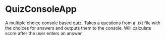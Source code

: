 # QuizConsoleApp
A multiple choice console based quiz. Takes a questions from a .txt file with the choices for answers and outputs them to the console. Will calculate score after the user enters an answer. 

